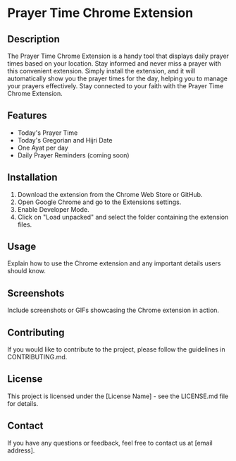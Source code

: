 # Prayer Time Chrome Extension

## Description
The Prayer Time Chrome Extension is a handy tool that displays daily prayer times based on your location. Stay informed and never miss a prayer with this convenient extension. Simply install the extension, and it will automatically show you the prayer times for the day, helping you to manage your prayers effectively. Stay connected to your faith with the Prayer Time Chrome Extension.

## Features
- Today's Prayer Time
- Today's Gregorian and Hijri Date
- One Ayat per day
- Daily Prayer Reminders (coming soon)

## Installation
1. Download the extension from the Chrome Web Store or GitHub.
2. Open Google Chrome and go to the Extensions settings.
3. Enable Developer Mode.
4. Click on "Load unpacked" and select the folder containing the extension files.

## Usage
Explain how to use the Chrome extension and any important details users should know.

## Screenshots
Include screenshots or GIFs showcasing the Chrome extension in action.

## Contributing
If you would like to contribute to the project, please follow the guidelines in CONTRIBUTING.md.

## License
This project is licensed under the [License Name] - see the LICENSE.md file for details.

## Contact
If you have any questions or feedback, feel free to contact us at [email address].